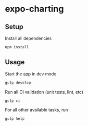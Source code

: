 # expo-charting

## Setup

Install all dependencies

```bash
npm install
```

## Usage

Start the app in dev mode

```bash
gulp develop
```

Run all CI validation (unit tests, lint, etc)

```bash
gulp ci
```

For all other available tasks, run

```bash
gulp help
```
